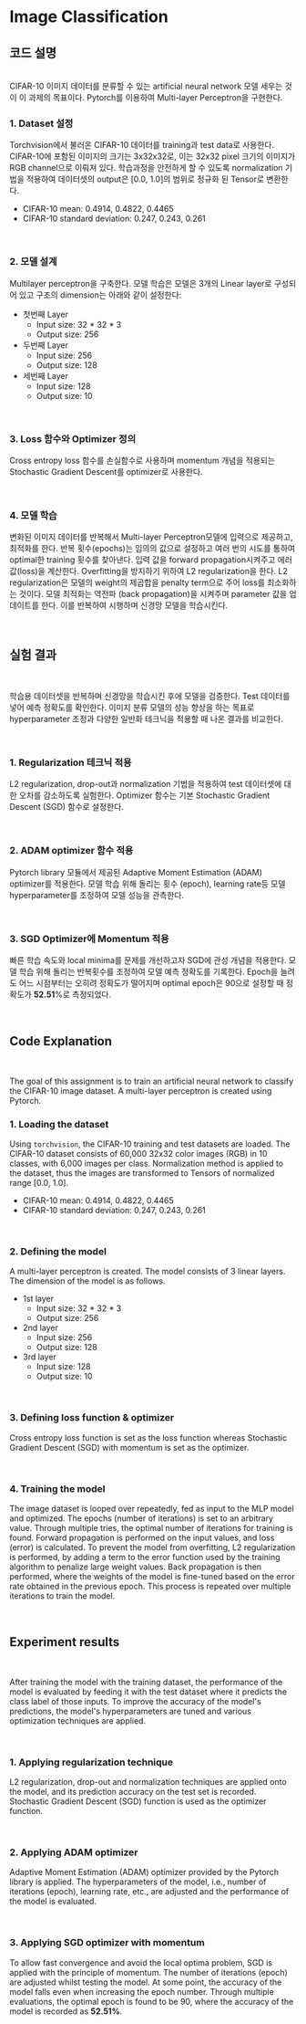 # **Image Classification**


## **코드 설명** 
<br/>
CIFAR-10 이미지 데이터를 분류할 수 있는 artificial neural network 모델 세우는 것이 이 과제의 목표이다. Pytorch를 이용하여 Multi-layer Perceptron을 구현한다.

<br/>

### **1. Dataset 설정**
Torchvision에서 불러온 CIFAR-10 데이터를 training과 test data로 사용한다. CIFAR-10에 포함된 이미지의 크기는 3x32x32로, 이는 32x32 pixel 크기의 이미지가 RGB channel으로 이뤄져 있다. 학습과정을 안전하게 할 수 있도록 normalization 기법을 적용하여 데이터셋의 output은 [0.0, 1.0]의 범위로 정규화 된 Tensor로 변환한다.
- CIFAR-10 mean: 0.4914, 0.4822, 0.4465
- CIFAR-10 standard deviation: 0.247, 0.243, 0.261

<br/>

### **2. 모델 설계**
Multilayer perceptron을 구축한다. 모델 학습은 모델은 3개의 Linear layer로 구성되어 있고 구조의 dimension는 아래와 같이 설정한다:
- 첫번째 Layer
    - Input size: 32 * 32 * 3
    - Output size: 256
- 두번째 Layer
    - Input size: 256
    - Output size: 128
- 세번째 Layer
    - Input size: 128
    - Output size: 10

<br/>

### **3. Loss 함수와 Optimizer 정의**
Cross entropy loss 함수를 손실함수로 사용하며 momentum 개념을 적용되는 Stochastic Gradient Descent를 optimizer로 사용한다.

<br/>

### **4. 모델 학습**
변화된 이미지 데이터를 반복해서 Multi-layer Perceptron모델에 입력으로 제공하고, 최적화를 한다. 반복 횟수(epochs)는 임의의 값으로 설정하고 여러 번의 시도를 통하여 optimal한 training 횟수를 찾아낸다. 입력 값을 forward propagation시켜주고 에러 값(loss)을 계산한다. Overfitting을 방지하기 위하여 L2 regularization을 한다. L2 regularization은 모델의 weight의 제곱합을 penalty term으로 주어 loss를 최소화하는 것이다. 모델 최적화는 역전파 (back propagation)을 시켜주며 parameter 값을 업데이트를 한다. 이를 반복하여 시행하며 신경망 모델을 학습시킨다.


<br/>

## **실험 결과**
<br/>

학습용 데이터셋을 반복하며 신경망을 학습시킨 후에 모델을 검증한다. Test 데이터를 넣어 예측 정확도를 확인한다. 이미지 분류 모델의 성능 향상을 하는 목표로 hyperparameter 조정과 다양한 일반화 테크닉을 적용할 때 나온 결과를 비교한다.

<br/>

### **1. Regularization 테크닉 적용**
L2 regularization, drop-out과 normalization 기법을 적용하여 test 데이터셋에 대한 오차를 감소하도록 실험한다. Optimizer 함수는 기본 Stochastic Gradient Descent (SGD) 함수로 설정한다.

<br/>

### **2. ADAM optimizer 함수 적용**
Pytorch library 모듈에서 제공된 Adaptive Moment Estimation (ADAM) optimizer를 적용한다. 모델 학습 위해 돌리는 횟수 (epoch), learning rate등 모델 hyperparameter를 조정하여 모델 성능을 관측한다.

<br/>

### **3. SGD Optimizer에 Momentum 적용**
빠른 학습 속도와 local minima를 문제를 개선하고자 SGD에 관성 개념을 적용한다. 모델 학습 위해 돌리는 반복횟수를 조정하여 모델 예측 정확도를 기록한다. Epoch을 늘려도 어느 시점부터는 오히려 정확도가 떨어지며 optimal epoch은 90으로 설정할 때 정확도가 **52.51**%로 측정되었다.


<br/>

## **Code Explanation**
<br/>

The goal of this assignment is to train an artificial neural network to classify the CIFAR-10 image dataset. A multi-layer perceptron is created using Pytorch.

### **1. Loading the dataset**
Using `torchvision`, the CIFAR-10 training and test datasets are loaded. The CIFAR-10 dataset consists of 60,000 32x32 color images (RGB) in 10 classes, with 6,000 images per class. Normalization method is applied to the dataset, thus the images are transformed to Tensors of normalized range [0.0, 1.0].
- CIFAR-10 mean: 0.4914, 0.4822, 0.4465
- CIFAR-10 standard deviation: 0.247, 0.243, 0.261

<br/>

### **2. Defining the model**
A multi-layer perceptron is created. The model consists of 3 linear layers. The dimension of the model is as follows.
- 1st layer
    - Input size: 32 * 32 * 3
    - Output size: 256
- 2nd layer
    - Input size: 256
    - Output size: 128
- 3rd layer
    - Input size: 128
    - Output size: 10

<br/>

### **3. Defining loss function & optimizer**
Cross entropy loss function is set as the loss function whereas Stochastic Gradient Descent (SGD) with momentum is set as the optimizer.

<br/>

### **4. Training the model**
The image dataset is looped over repeatedly, fed as input to the MLP model and optimized. The epochs (number of iterations) is set to an arbitrary value. Through multiple tries, the optimal number of iterations for training is found. Forward propagation is performed on the input values, and loss (error) is calculated. To prevent the model from overfitting, L2 regularization is performed, by adding a term to the error function used by the training algorithm to penalize large weight values. Back propagation is then performed, where the weights of the model is fine-tuned based on the error rate obtained in the previous epoch. This process is repeated over multiple iterations to train the model. 

<br/>

## **Experiment results**
<br/>

After training the model with the training dataset, the performance of the model is evaluated by feeding it with the test dataset where it predicts the class label of those inputs. To improve the accuracy of the model's predictions, the model's hyperparameters are tuned and various optimization techniques are applied.

<br/>

### **1. Applying regularization technique**
L2 regularization, drop-out and normalization techniques are applied onto the model, and its prediction accuracy on the test set is recorded. Stochastic Gradient Descent (SGD) function is used as the optimizer function.

<br/>

### **2. Applying ADAM optimizer**
Adaptive Moment Estimation (ADAM) optimizer provided by the Pytorch library is applied. The hyperparameters of the model, i.e., number of iterations (epoch), learning rate, etc., are adjusted and the performance of the model is evaluated.

<br/>

### **3. Applying SGD optimizer with momentum**
To allow fast convergence and avoid the local optima problem, SGD is applied with the principle of momentum. The number of iterations (epoch) are adjusted whilst testing the model. At some point, the accuracy of the model falls even when increasing the epoch number. Through multiple evaluations, the optimal epoch is found to be 90, where the accuracy of the model is recorded as **52.51%**.


